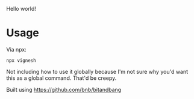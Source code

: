 Hello world!

# Usage
Via npx:
```
npx vignesh
```

Not including how to use it globally because I'm not sure why you'd want this as a global command. That'd be creepy.

Built using https://github.com/bnb/bitandbang